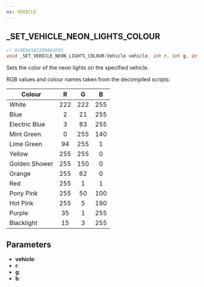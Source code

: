 ```yaml
---
ns: VEHICLE
---
```

## _SET_VEHICLE_NEON_LIGHTS_COLOUR

```c
// 0x8E0A582209A62695
void _SET_VEHICLE_NEON_LIGHTS_COLOUR(Vehicle vehicle, int r, int g, int b);
```

Sets the color of the neon lights on the specified vehicle.

RGB values and colour names taken from the decompiled scripts:

| Colour         |  R  |  G  |  B  |
|---------------|:---:|:---:|:---:|
| White         | 222 | 222 | 255 |
| Blue          | 2   | 21  | 255 |
| Electric Blue | 3   | 83  | 255 |
| Mint Green    | 0   | 255 | 140 |
| Lime Green    | 94  | 255 | 1   |
| Yellow        | 255 | 255 | 0   |
| Golden Shower | 255 | 150 | 0   |
| Orange        | 255 | 62  | 0   |
| Red           | 255 | 1   | 1   |
| Pony Pink     | 255 | 50  | 100 |
| Hot Pink      | 255 | 5   | 190 |
| Purple        | 35  | 1   | 255 |
| Blacklight    | 15  | 3   | 255 |

## Parameters
* **vehicle**: 
* **r**: 
* **g**: 
* **b**: 

